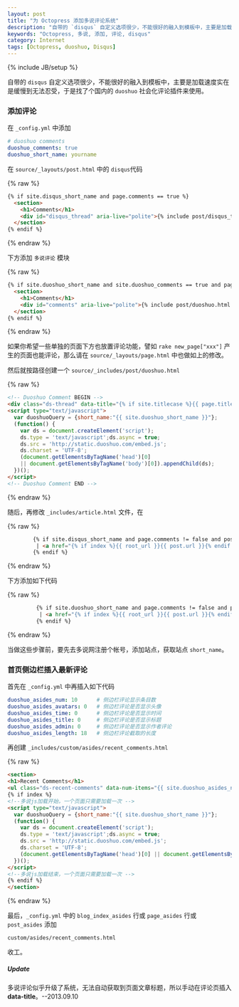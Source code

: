 ```yaml
---
layout: post
title: "为 Octopress 添加多说评论系统"
description: "自带的 `disqus` 自定义选项很少，不能很好的融入到模板中，主要是加载速度实在是缓慢到无法忍受，于是找了个国内的 `duoshuo` 社会化评论插件来使用。"
keywords: "Octopress, 多说, 添加, 评论, disqus"
category: Internet
tags: [Octopress, duoshuo, Disqus]
---
```

{% include JB/setup %}

自带的 `disqus` 自定义选项很少，不能很好的融入到模板中，主要是加载速度实在是缓慢到无法忍受，于是找了个国内的 `duoshuo` 社会化评论插件来使用。

### 添加评论

在 `_config.yml` 中添加

```yaml
# duoshuo comments
duoshuo_comments: true
duoshuo_short_name: yourname
```

在 `source/_layouts/post.html` 中的 `disqus`代码

<!-- more -->

{% raw %}
```html
{% if site.disqus_short_name and page.comments == true %}
  <section>
    <h1>Comments</h1>
    <div id="disqus_thread" aria-live="polite">{% include post/disqus_thread.html %}</div>
  </section>
{% endif %}
```
{% endraw %}

下方添加 `多说评论` 模块

{% raw %}
```html
{% if site.duoshuo_short_name and site.duoshuo_comments == true and page.comments == true %}
  <section>
    <h1>Comments</h1>
    <div id="comments" aria-live="polite">{% include post/duoshuo.html %}</div>
  </section>
{% endif %}
```
{% endraw %}

如果你希望一些单独的页面下方也放置评论功能，譬如 `rake new_page["xxx"]` 产生的页面也能评论，那么请在 `source/_layouts/page.html` 中也做如上的修改。

然后就按路径创建一个 `source/_includes/post/duoshuo.html`

{% raw %}
```html
<!-- Duoshuo Comment BEGIN -->
<div class="ds-thread" data-title="{% if site.titlecase %}{{ page.title | titlecase }}{% else %}{{ page.title }}{% endif %}"></div>
<script type="text/javascript">
  var duoshuoQuery = {short_name:"{{ site.duoshuo_short_name }}"};
  (function() {
    var ds = document.createElement('script');
    ds.type = 'text/javascript';ds.async = true;
    ds.src = 'http://static.duoshuo.com/embed.js';
    ds.charset = 'UTF-8';
    (document.getElementsByTagName('head')[0] 
    || document.getElementsByTagName('body')[0]).appendChild(ds);
  })();
</script>
<!-- Duoshuo Comment END -->
```
{% endraw %}

随后，再修改 `_includes/article.html` 文件，在

{% raw %}
```html
        {% if site.disqus_short_name and page.comments != false and post.comments != false and site.disqus_show_comment_count == true %}
         | <a href="{% if index %}{{ root_url }}{{ post.url }}{% endif %}#disqus_thread">Comments</a>
        {% endif %}
```
{% endraw %}

下方添加如下代码

{% raw %}
```html
         {% if site.duoshuo_short_name and page.comments != false and post.comments != false and site.duoshuo_comments == true %}
          | <a href="{% if index %}{{ root_url }}{{ post.url }}{% endif %}#comments">Comments</a>
         {% endif %}
```
{% endraw %}

当做这些步骤前，要先去多说网注册个帐号，添加站点，获取站点 `short_name`。

### 首页侧边栏插入最新评论

首先在 `_config.yml` 中再插入如下代码

```yaml
duoshuo_asides_num: 10      # 侧边栏评论显示条目数
duoshuo_asides_avatars: 0   # 侧边栏评论是否显示头像
duoshuo_asides_time: 0      # 侧边栏评论是否显示时间
duoshuo_asides_title: 0     # 侧边栏评论是否显示标题
duoshuo_asides_admin: 0     # 侧边栏评论是否显示作者评论
duoshuo_asides_length: 18   # 侧边栏评论截取的长度
```

再创建 `_includes/custom/asides/recent_comments.html`

{% raw %}
```html
<section>
<h1>Recent Comments</h1>
<ul class="ds-recent-comments" data-num-items="{{ site.duoshuo_asides_num }}" data-show-avatars="{{ site.duoshuo_asides_avatars }}" data-show-time="{{ site.duoshuo_asides_time }}" data-show-title="{{ site.duoshuo_asides_title }}" data-show-admin="{{ site.duoshuo_asides_admin }}" data-excerpt-length="{{ site.duoshuo_asides_length }}"></ul>
{% if index %}
<!--多说js加载开始，一个页面只需要加载一次 -->
<script type="text/javascript">
  var duoshuoQuery = {short_name:"{{ site.duoshuo_short_name }}"};
  (function() {
    var ds = document.createElement('script');
    ds.type = 'text/javascript';ds.async = true;
    ds.src = 'http://static.duoshuo.com/embed.js';
    ds.charset = 'UTF-8';
    (document.getElementsByTagName('head')[0] || document.getElementsByTagName('body')[0]).appendChild(ds);
  })();
</script>
<!--多说js加载结束，一个页面只需要加载一次 -->
{% endif %}
</section>
```
{% endraw %}

最后，`_config.yml` 中的 `blog_index_asides` 行或 `page_asides` 行或 `post_asides` 添加

    custom/asides/recent_comments.html

收工。

##### Update

多说评论似乎升级了系统，无法自动获取到页面文章标题，所以手动在评论页插入 **data-title**。--2013.09.10
